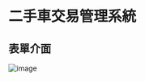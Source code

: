 # 二手車交易管理系統

## 表單介面

![image](https://user-images.githubusercontent.com/75149212/139467713-5a235362-ded1-43a3-b9e6-6103048a3664.png)

